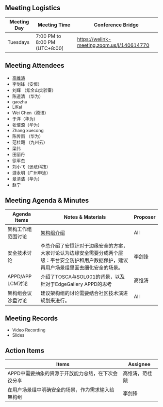 ## Meeting Logistics

| Meeting Day  |  Meeting Time  | Conference Bridge  |
|---|---|---|
| Tuesdays  | 7:00 PM to 8:00 PM (UTC+8:00)   |  https://welink-meeting.zoom.us/j/140614770  |


## Meeting Attendees
- [高维涛](https://gitee.com/Gao_Victor)
- 李剑锋（安恒）
- 刘辉 （紫金山实验室）
- 陈道清 （华为）
- gaozhu
- LiKai
- Wei Chen（腾讯）
- 于洋（华为）
- 张倍源（华为）
- Zhang xuecong
- 陈传雨 （华为）
- 范桂飓 （九州云）
- 梁伟
- 田丽丹
- 徐军杰
- 刘小飞（迅琥科技）
- 游永明（广州申迪）
- 章清洁（华为）
- 赵宁

## Meeting Agenda & Minutes
|  Agenda Items  |  Notes & Materials   |  Proposer |
|---|---|---|
|  架构工作组范围讨论  |   [架构组介绍](https://gitee.com/EdgeGallery/community/wikis/Introduction?sort_id=2432525) | All |
|  安全技术讨论  |  李总介绍了安恒针对于边缘安全的方案，大家讨论认为边缘安全需要分成两个层级：平台安全防护和用户数据保护，建议再用户场景组里面去细化安全的场景。   | 李剑锋 |
|  APPD/APP LCM讨论  |   介绍了TOSCA与SOL001的背景，以及针对于EdgeGallery APPD的思考  | 高维涛 |
|  架构组会议沙盘讨论  |   建议架构组的讨论需要结合社区技术演进规划来进行。  | All |

## Meeting Records
- Video Recording
- Slides


## Action Items
|  Items | Assignee   |
|---|---|
| APPD中需要抽象的资源于开放能力总结，在下次会议分享  | 高维涛，范桂飓  |
| 在用户场景组中明确安全的场景，作为需求输入给架构组  | 李剑锋  |



